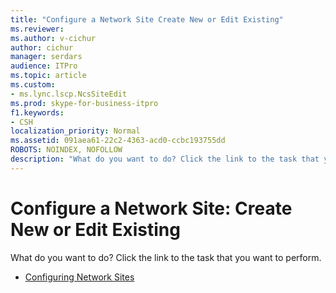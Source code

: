 ```yaml
---
title: "Configure a Network Site Create New or Edit Existing"
ms.reviewer: 
ms.author: v-cichur
author: cichur
manager: serdars
audience: ITPro
ms.topic: article
ms.custom:
- ms.lync.lscp.NcsSiteEdit
ms.prod: skype-for-business-itpro
f1.keywords:
- CSH
localization_priority: Normal
ms.assetid: 091aea61-22c2-4363-acd0-ccbc193755dd
ROBOTS: NOINDEX, NOFOLLOW
description: "What do you want to do? Click the link to the task that you want to perform."
---
```


# Configure a Network Site: Create New or Edit Existing

What do you want to do? Click the link to the task that you want to perform.

- [Configuring Network Sites](/previous-versions/office/lync-server-2013/lync-server-2013-creating-or-modifying-network-sites)